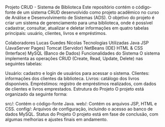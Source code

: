 Projeto CRUD - Sistema de Biblioteca
Este repositório contém o código-fonte de um sistema CRUD desenvolvido como projeto acadêmico no curso de Análise e Desenvolvimento de Sistemas (ADS). O objetivo do projeto é criar um sistema de gerenciamento para uma biblioteca, onde é possível cadastrar, consultar, atualizar e deletar informações em quatro tabelas principais: usuário, clientes, livros e empréstimos.

Colaboradores
Lucas Guedes
Nicolas
Tecnologias Utilizadas
Java
JSP (JavaServer Pages)
Tomcat (Servidor)
NetBeans (IDE)
HTML & CSS (Interface)
MySQL (Banco de Dados)
Funcionalidades do Sistema
O sistema implementa as operações CRUD (Create, Read, Update, Delete) nas seguintes tabelas:

Usuário: cadastro e login de usuários para acessar o sistema.
Clientes: informações dos clientes da biblioteca.
Livros: catálogo dos livros disponíveis.
Empréstimos: registro de empréstimos realizados, com dados de clientes e livros emprestados.
Estrutura do Projeto
O projeto está organizado da seguinte forma:

src/: Contém o código-fonte Java.
web/: Contém os arquivos JSP, HTML e CSS.
config/: Arquivos de configuração, incluindo o acesso ao banco de dados MySQL.
Status do Projeto
O projeto está em fase de conclusão, com algumas melhorias e ajustes finais em andamento.
